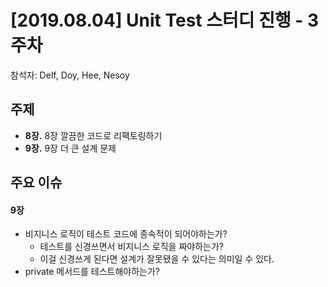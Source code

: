 # [2019.08.04] Unit Test 스터디 진행 - 3주차
참석자: Delf, Doy, Hee, Nesoy

## 주제
- **8장.** 8장 깔끔한 코드로 리팩토링하기
- **9장.** 9장 더 큰 설계 문제

## 주요 이슈
#### 9장
- 비지니스 로직이 테스트 코드에 종속적이 되어야하는가?
  - 테스트를 신경쓰면서 비지니스 로직을 짜야하는가?
  - 이걸 신경쓰게 된다면 설계가 잘못됐을 수 있다는 의미일 수 있다.
- private 메서드를 테스트해야하는가?
  

